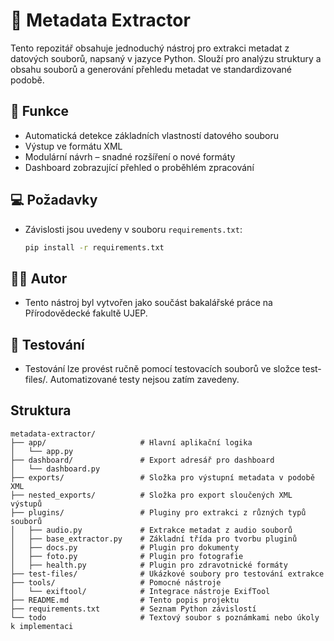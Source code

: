 # 🧾 Metadata Extractor

Tento repozitář obsahuje jednoduchý nástroj pro extrakci metadat z datových souborů, napsaný v jazyce Python. Slouží pro analýzu struktury a obsahu souborů a generování přehledu metadat ve standardizované podobě.

## 🔧 Funkce

- Automatická detekce základních vlastností datového souboru
- Výstup ve formátu XML
- Modulární návrh – snadné rozšíření o nové formáty
- Dashboard zobrazující přehled o proběhlém zpracování

## 💻 Požadavky
- Závislosti jsou uvedeny v souboru `requirements.txt`:
  ```bash
  pip install -r requirements.txt
  ```

## 👨‍💻 Autor
- Tento nástroj byl vytvořen jako součást bakalářské práce na Přírodovědecké fakultě UJEP.

## 🧪 Testování
- Testování lze provést ručně pomocí testovacích souborů ve složce test-files/. Automatizované testy nejsou zatím zavedeny.

## Struktura
```
metadata-extractor/
├── app/                     # Hlavní aplikační logika
│   └── app.py
├── dashboard/               # Export adresář pro dashboard
│   └── dashboard.py
├── exports/                 # Složka pro výstupní metadata v podobě XML
├── nested_exports/          # Složka pro export sloučených XML výstupů
├── plugins/                 # Pluginy pro extrakci z různých typů souborů
│   ├── audio.py             # Extrakce metadat z audio souborů
│   ├── base_extractor.py    # Základní třída pro tvorbu pluginů
│   ├── docs.py              # Plugin pro dokumenty
│   ├── foto.py              # Plugin pro fotografie
│   ├── health.py            # Plugin pro zdravotnické formáty
├── test-files/              # Ukázkové soubory pro testování extrakce
├── tools/                   # Pomocné nástroje
│   └── exiftool/            # Integrace nástroje ExifTool
├── README.md                # Tento popis projektu
├── requirements.txt         # Seznam Python závislostí
└── todo                     # Textový soubor s poznámkami nebo úkoly k implementaci
```
